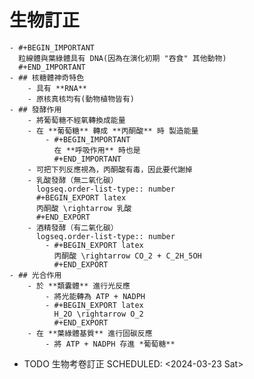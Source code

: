 # 生物訂正
	- #+BEGIN_IMPORTANT
	  粒線體與葉綠體具有 DNA(因為在演化初期 "吞食" 其他動物)
	  #+END_IMPORTANT
	- ## 核糖體神奇特色
		- 具有 **RNA**
		- 原核真核均有(動物植物皆有)
	- ## 發酵作用
		- 將葡萄糖不經氧轉換成能量
		- 在 **葡萄糖** 轉成 **丙酮酸** 時 製造能量
			- #+BEGIN_IMPORTANT
			  在 **呼吸作用** 時也是
			  #+END_IMPORTANT
		- 可把下列反應視為，丙酮酸有毒，因此要代謝掉
		- 乳酸發酵（無二氧化碳）
		  logseq.order-list-type:: number
		  #+BEGIN_EXPORT latex
		  丙酮酸 \rightarrow 乳酸
		  #+END_EXPORT
		- 酒精發酵（有二氧化碳）
		  logseq.order-list-type:: number
			- #+BEGIN_EXPORT latex
			  丙酮酸 \rightarrow CO_2 + C_2H_5OH
			  #+END_EXPORT
	- ## 光合作用
		- 於 **類囊體** 進行光反應
			- 將光能轉為 ATP + NADPH
			- #+BEGIN_EXPORT latex
			  H_2O \rightarrow O_2
			  #+END_EXPORT
		- 在 **葉綠體基質** 進行固碳反應
			- 將 ATP + NADPH 存進 *葡萄糖**
- TODO 生物考卷訂正
  SCHEDULED: <2024-03-23 Sat>